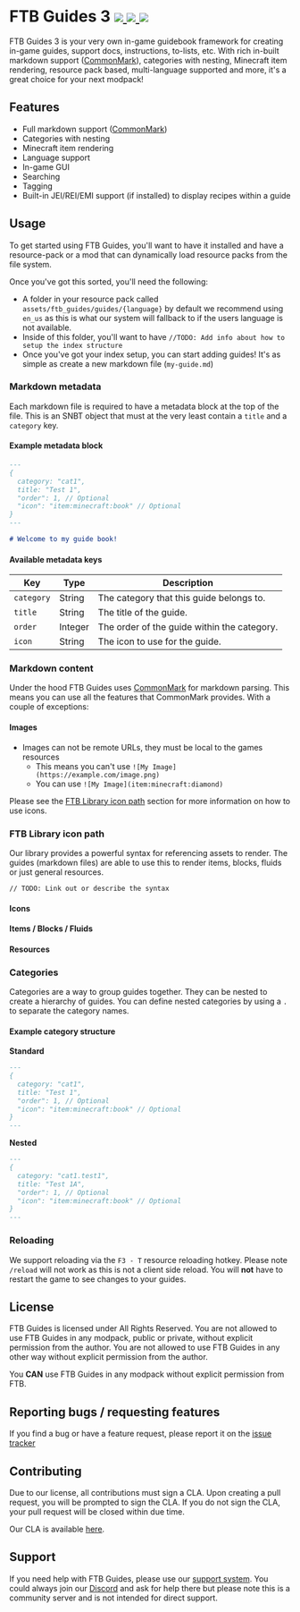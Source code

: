 # FTB Guides 3 [![](http://cf.way2muchnoise.eu/317586.svg) ![](https://cf.way2muchnoise.eu/packs/ftb-guides-2.svg) ![](http://cf.way2muchnoise.eu/versions/317586.svg)](https://www.curseforge.com/minecraft/mc-mods/ftb-guides-2)

FTB Guides 3 is your very own in-game guidebook framework for creating in-game guides, support docs, instructions, to-lists, etc. With rich in-built markdown support ([CommonMark](https://spec.commonmark.org/0.31.2/#introduction)), categories with nesting, Minecraft item rendering, resource pack based, multi-language supported and more, it's a great choice for your next modpack!

## Features

- Full markdown support ([CommonMark](https://spec.commonmark.org/0.31.2/#introduction))
- Categories with nesting
- Minecraft item rendering
- Language support
- In-game GUI
- Searching
- Tagging
- Built-in JEI/REI/EMI support (if installed) to display recipes within a guide

## Usage

To get started using FTB Guides, you'll want to have it installed and have a resource-pack or a mod that can dynamically load resource packs from the file system.

Once you've got this sorted, you'll need the following:

- A folder in your resource pack called `assets/ftb_guides/guides/{language}` by default we recommend using `en_us` as this is what our system will fallback to if the users language is not available.
- Inside of this folder, you'll want to have `//TODO: Add info about how to setup the index structure`
- Once you've got your index setup, you can start adding guides! It's as simple as create a new markdown file (`my-guide.md`)

### Markdown metadata

Each markdown file is required to have a metadata block at the top of the file. This is an SNBT object that must at the very least contain a `title` and a `category` key.

#### Example metadata block

```markdown
---
{
  category: "cat1",
  title: "Test 1",
  "order": 1, // Optional
  "icon": "item:minecraft:book" // Optional
}
---

# Welcome to my guide book!
```

#### Available metadata keys

| Key | Type | Description |
| --- | --- | --- |
| `category` | String | The category that this guide belongs to. |
| `title` | String | The title of the guide. |
| `order` | Integer | The order of the guide within the category. |
| `icon` | String | The icon to use for the guide. |

### Markdown content

Under the hood FTB Guides uses [CommonMark](https://spec.commonmark.org/0.31.2/#introduction) for markdown parsing. This means you can use all the features that CommonMark provides. With a couple of exceptions:

#### Images

- Images can not be remote URLs, they must be local to the games resources
  - This means you can't use `![My Image](https://example.com/image.png)`
  - You can use `![My Image](item:minecraft:diamond)`

Please see the [FTB Library icon path](#ftb-library-icon-path) section for more information on how to use icons.

### FTB Library icon path

Our library provides a powerful syntax for referencing assets to render. The guides (markdown files) are able to use this to render items, blocks, fluids or just general resources.

`// TODO: Link out or describe the syntax`

#### Icons

#### Items / Blocks / Fluids

#### Resources

### Categories

Categories are a way to group guides together. They can be nested to create a hierarchy of guides. You can define nested categories by using a `.` to separate the category names.

#### Example category structure

**Standard**
```markdown
---
{
  category: "cat1",
  title: "Test 1",
  "order": 1, // Optional
  "icon": "item:minecraft:book" // Optional
}
---
```

**Nested**
```markdown
---
{
  category: "cat1.test1",
  title: "Test 1A",
  "order": 1, // Optional
  "icon": "item:minecraft:book" // Optional
}
---
```

### Reloading

We support reloading via the `F3 - T` resource reloading hotkey. Please note `/reload` will not work as this is not a client side reload. You will **not** have to restart the game to see changes to your guides.

## License

FTB Guides is licensed under All Rights Reserved. You are not allowed to use FTB Guides in any modpack, public or private, without explicit permission from the author. You are not allowed to use FTB Guides in any other way without explicit permission from the author.

You **CAN** use FTB Guides in any modpack without explicit permission from FTB.

## Reporting bugs / requesting features

If you find a bug or have a feature request, please report it on the [issue tracker](https://go.ftb.team/support-mod-issues)

## Contributing

Due to our license, all contributions must sign a CLA. Upon creating a pull request, you will be prompted to sign the CLA. If you do not sign the CLA, your pull request will be closed within due time. 

Our CLA is available [here](https://go.ftb.team/doc-mod-dev-cla).

## Support

If you need help with FTB Guides, please use our [support system](https://go.ftb.team/support-mod-issues). You could always join our [Discord](https://go.ftb.team/discord) and ask for help there but please note this is a community server and is not intended for direct support. 
